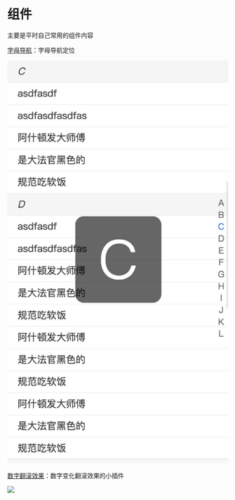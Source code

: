 # 组件

主要是平时自己常用的组件内容

[字母导航](./字母导航)：字母导航定位

![](./img/nav.jpg)

[数字翻滚效果](./数字翻滚效果)：数字变化翻滚效果的小插件

![](./img/nam.jpg)